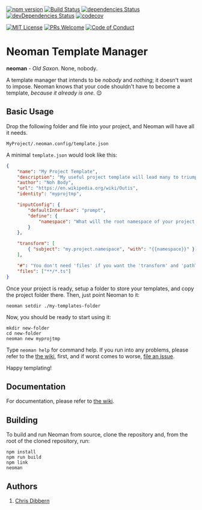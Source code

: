 [![npm version](https://badge.fury.io/js/neoman.svg)](https://badge.fury.io/js/neoman)
[![Build Status](https://travis-ci.org/cdibbs/neoman.svg?branch=master)](https://travis-ci.org/cdibbs/neoman)
[![dependencies Status](https://david-dm.org/cdibbs/neoman/status.svg)](https://david-dm.org/cdibbs/neoman)
[![devDependencies Status](https://david-dm.org/cdibbs/neoman/dev-status.svg)](https://david-dm.org/cdibbs/neoman?type=dev)
[![codecov](https://codecov.io/gh/cdibbs/neoman/branch/master/graph/badge.svg)](https://codecov.io/gh/cdibbs/neoman)

[![MIT License][license-badge]][LICENSE]
[![PRs Welcome][prs-badge]][prs]
[![Code of Conduct][coc-badge]][coc]

# Neoman Template Manager

**neoman** - _Old Saxon_. None, nobody.

A template manager that intends to be _nobody_ and _nothing_; it doesn't want to impose. Neoman knows that your code shouldn't have to become a template, _because it already is one._ :relieved:

## Basic Usage

Drop the following folder and file into your project, and Neoman will have all it needs.

`MyProject/.neoman.config/template.json`

A minimal `template.json` would look like this:

```json
{
    "name": "My Project Template",
    "description": "My useful project template will lead many to triumph.",
    "author": "Noh Body",
    "url": "https://en.wikipedia.org/wiki/Outis",
    "identity": "myprojtmp",

    "inputConfig": {
        "defaultInterface": "prompt",
        "define": {
            "namespace": "What will the root namespace of your project be?"
        }
    },

    "transform": [
        { "subject": "my.project.namespace", "with": "{{namespace}}" }
    ],

    "#": "You don't need 'files' if you want the 'transform' and 'pathTransform' sections to apply to all files",
    "files": ["**/*.ts"]
}
```

Once your project is ready, setup a folder to store your templates, and copy the project folder there. Then, just point Neoman to it:

```
neoman setdir ./my-templates-folder
```

Now, you should be ready to start using it:

```
mkdir new-folder
cd new-folder
neoman new myprojtmp
```

Type `neoman help` for command help. If you run into any problems, please refer to the [the wiki](https://github.com/cdibbs/neoman/wiki), first, and if worst comes to worse, [file an issue](https://github.com/cdibbs/neoman/issues).

Happy templating!

## Documentation

For documentation, please refer to [the wiki](https://github.com/cdibbs/neoman/wiki).

## Building

To build and run Neoman from source, clone the repository and, from the root of the cloned repository, run:

```
npm install
npm run build
npm link
neoman
```


## Authors

1. [Chris Dibbern](://github.com/cdibbs)

[license-badge]: https://img.shields.io/badge/license-MIT-blue.svg
[LICENSE]: https://github.com/cdibbs/neoman/blob/master/LICENSE
[prs-badge]: https://img.shields.io/badge/PRs-welcome-brightgreen.svg?style=flat-square
[prs]: http://makeapullrequest.com
[coc-badge]: https://img.shields.io/badge/code%20of-conduct-ff69b4.svg?style=flat-square
[coc]: https://github.com/cdibbs/neoman/blob/master/other/code_of_conduct.md

